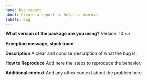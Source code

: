 ```yaml
---
name: Bug report
about: Create a report to help us improve
labels: bug
---
```



**What version of the package are you using?**
Version: 10.x.x

**Exception message, stack trace**

**Description**
A clear and concise description of what the bug is.

**How to Reproduce**
Add here the steps to reproduce the behavior.

**Additional context**
Add any other context about the problem here.